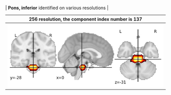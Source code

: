 


| **Pons, inferior** identified on various resolutions |

| 256 resolution, the component index number is 137|  
|:---:|  
| ![Component 256](../256/final/137.jpg "From component 256: Pons, inferior") |